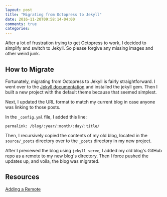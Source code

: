```yaml
---
layout: post
title: "Migrating from Octopress to Jekyll"
date: 2016-11-20T09:58:14-04:00
comments: true
categories: 
---
```


After a lot of frustration trying to get Octopress to work, I decided to
simplify and switch to Jekyll. So please forgive any missing images and
other weird junk.

## How to Migrate

Fortunately, migrating from Octopress to Jekyll is fairly straightforward. I
went over to the [Jekyll documentation](https://jekyllrb.com/) and installed
the jekyll gem. Then I built a new project with the default theme because
that seemed simplest. 

Next, I updated the URL format to match my current blog in case anyone was
linking to those posts.

In the `_config.yml` file, I added this line:

`permalink: /blog/:year/:month/:day/:title/`

Then, I recursively copied the contents of my old blog, located in the
`source/_posts` directory over to the `_posts` directory in my new project.

After I previewed the blog using `jekyll serve`, I added my old blog's
GitHub repo as a remote to my new blog's directory. Then I force pushed the
updates up, and voila, the blog was migrated.

## Resources

[Adding a Remote](https://help.github.com/articles/adding-a-remote/)
